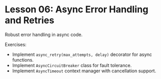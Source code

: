 # Lesson 06: Async Error Handling and Retries

Robust error handling in async code.

Exercises:
- Implement `async_retry(max_attempts, delay)` decorator for async functions.
- Implement `AsyncCircuitBreaker` class for fault tolerance.
- Implement `AsyncTimeout` context manager with cancellation support.



